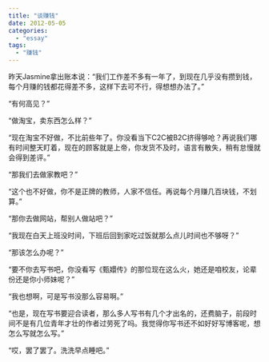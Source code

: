 ```yaml
---
title: "谈赚钱"
date: 2012-05-05
categories: 
  - "essay"
tags: 
  - "赚钱"
---
```


昨天Jasmine拿出账本说：“我们工作差不多有一年了，到现在几乎没有攒到钱，每个月赚的钱都花得差不多，这样下去可不行，得想想办法了。”

“有何高见？”

“做淘宝，卖东西怎么样？”

“现在淘宝不好做，不比前些年了。你没看当下C2C被B2C挤得够呛？再说我们哪有时间整天盯着，现在的顾客就是上帝，你发货不及时，语言有散失，稍有怠慢就会得到差评。”

“那我们去做家教吧？”

“这个也不好做，你不是正牌的教师，人家不信任。再说每个月赚几百块钱，不划算。”

“那你去做网站，帮别人做站吧？”

“我现在白天上班没时间，下班后回到家吃过饭就那么点儿时间也不够呀？”

“那该怎么办呢？”

“要不你去写书吧，你没看写《甄嬛传》的那位现在这么火，她还是咱校友，论辈份还是你小师妹呢？”

“我也想啊，可是写书没那么容易啊。”

“也是，现在写书要迎合读者，那么多人写书有几个才出名的，还费脑子，前段时间不是有几位青年才壮的作者过劳死了吗。我觉得你写书还不如好好写博客呢，想怎么写就怎么写。”

“哎，罢了罢了。洗洗早点睡吧。”

